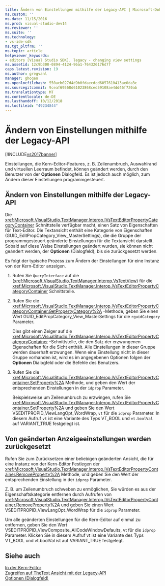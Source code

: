 ```yaml
---
title: Ändern von Einstellungen mithilfe der Legacy-API | Microsoft-Dokumentation
ms.custom: ''
ms.date: 11/15/2016
ms.prod: visual-studio-dev14
ms.reviewer: ''
ms.suite: ''
ms.technology:
- vs-ide-sdk
ms.tgt_pltfrm: ''
ms.topic: article
helpviewer_keywords:
- editors [Visual Studio SDK], legacy - changing view settings
ms.assetid: 12c9b300-0894-4124-96a1-764326176d77
caps.latest.revision: 19
ms.author: gregvanl
manager: ghogen
ms.openlocfilehash: 550acb027d4d9b0fdaecdcd6057610413ae0da3c
ms.sourcegitcommit: 9ceaf69568d61023868ced59108ae4dd46f720ab
ms.translationtype: MT
ms.contentlocale: de-DE
ms.lasthandoff: 10/12/2018
ms.locfileid: "49234844"
---
```

# <a name="changing-view-settings-by-using-the-legacy-api"></a>Ändern von Einstellungen mithilfe der Legacy-API
[!INCLUDE[vs2017banner](../includes/vs2017banner.md)]

Einstellungen, die Kern-Editor-Features, z. B. Zeilenumbruch, Auswahlrand und virtuellen Leerraum befindet, können geändert werden, durch den Benutzer von der **Optionen** Dialogfeld. Es ist jedoch auch möglich, zum Ändern dieser Einstellungen programmgesteuert.  
  
## <a name="changing-settings-by-using-the-legacy-api"></a>Ändern von Einstellungen mithilfe der Legacy-API  
 Die <xref:Microsoft.VisualStudio.TextManager.Interop.IVsTextEditorPropertyCategoryContainer> Schnittstelle verfügbar macht, einen Satz von Eigenschaften für Text-Editor. Die Textansicht enthält eine Kategorie von Eigenschaften (GUID_EditPropCategory_View_MasterSettings), die die Gruppe der programmgesteuert geänderte Einstellungen für die Textansicht darstellt. Sobald auf diese Weise Einstellungen geändert wurden, sie können nicht geändert werden, der **Optionen** (Dialogfeld), bis sie zurückgesetzt werden.  
  
 Es folgt der typische Prozess zum Ändern der Einstellungen für eine Instanz von der Kern-Editor anzeigen.  
  
1.  Rufen Sie `QueryInterface` auf die (<xref:Microsoft.VisualStudio.TextManager.Interop.VsTextView>) für die <xref:Microsoft.VisualStudio.TextManager.Interop.IVsTextEditorPropertyCategoryContainer> Schnittstelle.  
  
2.  Rufen Sie die <xref:Microsoft.VisualStudio.TextManager.Interop.IVsTextEditorPropertyCategoryContainer.GetPropertyCategory%2A> -Methode, geben Sie einen Wert GUID_EditPropCategory_View_MasterSettings für die `rguidCategory` Parameter.  
  
     Dies gibt einen Zeiger auf die <xref:Microsoft.VisualStudio.TextManager.Interop.IVsTextEditorPropertyCategoryContainer> -Schnittstelle, die den Satz der erzwungenen Eigenschaften für die Sicht enthält. Alle Einstellungen in dieser Gruppe werden dauerhaft erzwungen. Wenn eine Einstellung nicht in dieser Gruppe vorhanden ist, wird es im angegebenen Optionen folgen der **Optionen** Dialogfeld oder die Befehle des Benutzers.  
  
3.  Rufen Sie die <xref:Microsoft.VisualStudio.TextManager.Interop.IVsTextEditorPropertyContainer.SetProperty%2A> Methode, und geben den Wert der entsprechenden Einstellungen in der `idprop` Parameter.  
  
     Beispielsweise um Zeilenumbruch zu erzwingen, rufen Sie <xref:Microsoft.VisualStudio.TextManager.Interop.IVsTextEditorPropertyContainer.SetProperty%2A> und geben Sie den Wert VSEDITPROPID_ViewLangOpt_WordWrap, `vt` für die `idprop` Parameter. In diesem Aufruf `vt` ist eine Variante des Typs VT_BOOL und `vt.boolVal` auf VARIANT_TRUE festgelegt ist.  
  
## <a name="resetting-changed-view-settings"></a>Von geänderten Anzeigeeinstellungen werden zurückgesetzt  
 Rufen Sie zum Zurücksetzen einer beliebigen geänderten Ansicht, die für eine Instanz von der Kern-Editor Festlegen der <xref:Microsoft.VisualStudio.TextManager.Interop.IVsTextEditorPropertyContainer.RemoveProperty%2A> Methode, und geben Sie den Wert der entsprechenden Einstellung in der `idprop` Parameter.  
  
 Z. B. um Zeilenumbruch schweben zu ermöglichen, Sie würden es aus der Eigenschaftskategorie entfernen durch Aufrufen von <xref:Microsoft.VisualStudio.TextManager.Interop.IVsTextEditorPropertyContainer.RemoveProperty%2A> und geben Sie einen Wert VSEDITPROPID_ViewLangOpt_WordWrap für die `idprop` Parameter.  
  
 Um alle geänderten Einstellungen für die Kern-Editor auf einmal zu entfernen, geben Sie den Wert VSEDITPROPID_ViewComposite_AllCodeWindowDefaults, vt für die `idprop` Parameter. Klicken Sie in diesem Aufruf vt ist eine Variante des Typs VT_BOOL und vt.boolVal ist auf VARIANT_TRUE festgelegt.  
  
## <a name="see-also"></a>Siehe auch  
 [In der Kern-Editor](../extensibility/inside-the-core-editor.md)   
 [Zugreifen auf TheText Ansicht mit der Legacy-API](../extensibility/accessing-thetext-view-by-using-the-legacy-api.md)   
 [Optionen (Dialogfeld)](../ide/reference/options-dialog-box-visual-studio.md)

